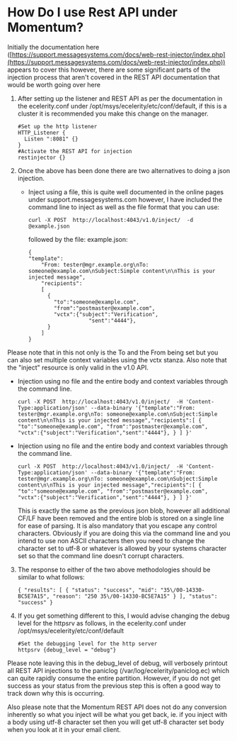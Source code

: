 # How Do I use Rest API under Momentum?

Initially the documentation here ([https://support.messagesystems.com/docs/web-rest-injector/index.php](https://support.messagesystems.com/docs/web-rest-injector/index.php)) appears to cover this however, there are some significant parts of the injection process that aren't covered in the REST API documentation that would be worth going over here

1. After setting up the listener and REST API as per the documentation in the ecelerity.conf under /opt/msys/ecelerity/etc/conf/default, if this is a cluster it is recommended you make this change on the manager.

	```
	#Set up the http listener
	HTTP_Listener {
	  Listen ":8081" {}
	}  
	#Activate the REST API for injection
	restinjector {}
	```

2. Once the above has been done there are two alternatives to doing a json injection.

	* Inject using a file, this is quite well documented in the online pages under support.messagesystems.com however, I have included the command line to inject as well as the file format that you can use:

		```
		curl -X POST  http://localhost:4043/v1.0/inject/  -d @example.json
		```
		followed by the file: example.json:

		```
		{
		"template":
			"From: tester@mgr.example.org\nTo: someone@example.com\nSubject:Simple content\n\nThis is your injected message",
			"recipients":
			[
			  {
				"to":"someone@example.com",
				"from":"postmaster@example.com",
				"vctx":{"subject":"Verification",
						   "sent":"4444"},
			  }
			]
		}
		```
Please note that in this not only is the To and the From being set but you can also set multiple context variables using the vctx stanza. Also note that the "inject" resource is only valid in the v1.0 API.


* Injection using no file and the entire body and context variables through the command line.


	```
	curl -X POST  http://localhost:4043/v1.0/inject/  -H 'Content-Type:application/json' --data-binary '{"template":"From: tester@mgr.example.org\nTo: someone@example.com\nSubject:Simple content\n\nThis is your injected message","recipients":[ { "to":"someone@example.com", "from":"postmaster@example.com", "vctx":{"subject":"Verification","sent":"4444"}, } ] }'
	```
		

* Injection using no file and the entire body and context variables through the command line.
    
    ```
	curl -X POST  http://localhost:4043/v1.0/inject/  -H 'Content-Type:application/json' --data-binary '{"template":"From: tester@mgr.example.org\nTo: someone@example.com\nSubject:Simple content\n\nThis is your injected message","recipients":[ { "to":"someone@example.com", "from":"postmaster@example.com", "vctx":{"subject":"Verification","sent":"4444"}, } ] }'
	```

	This is exactly the same as the previous json blob, however all additional CF/LF have been removed and the entire blob is stored on a single line for ease of parsing. It is also mandatory that you escape any control characters. Obviously if you are doing this via the command line and you intend to use non ASCII characters then you need to change the character set to utf-8 or whatever is allowed by your systems character set so that the command line doesn't corrupt characters.
	
3. The response to either of the two above methodologies should be similar to what follows:

	```
	{ "results": [ { "status": "success", "mid": "35\/00-14330-BC5E7A15", "reason": "250 35\/00-14330-BC5E7A15" } ], "status": "success" }
	```
4. If you get something different to this, I would advise changing the debug level for the httpsrv as follows, in the ecelerity.conf under /opt/msys/ecelerity/etc/conf/default

	```
	#Set the debugging level for the http server
	httpsrv {debug_level = "debug"}
	```
Please note leaving this in the debug_level of debug, will verbosely printout all REST API injections to the paniclog (/var/log/ecelerity/paniclog.ec) which can quite rapidly consume the entire partition. However, if you do not get success as your status from the previous step this is often a good way to track down why this is occurring.

Also please note that the Momentum REST API does not do any conversion inherently so what you inject will be what you get back, ie. if you inject with a body using utf-8 character set then you will get utf-8 character set body when you look at it in your email client.